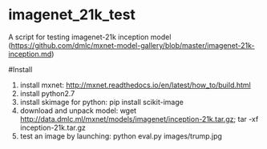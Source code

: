 # imagenet_21k_test
A script for testing imagenet-21k inception model (https://github.com/dmlc/mxnet-model-gallery/blob/master/imagenet-21k-inception.md)

#Install
1. install mxnet: http://mxnet.readthedocs.io/en/latest/how_to/build.html
2. install python2.7
3. install skimage for python: pip install scikit-image
4. download and unpack model: wget http://data.dmlc.ml/mxnet/models/imagenet/inception-21k.tar.gz; tar -xf inception-21k.tar.gz
5. test an image by launching: python eval.py images/trump.jpg

